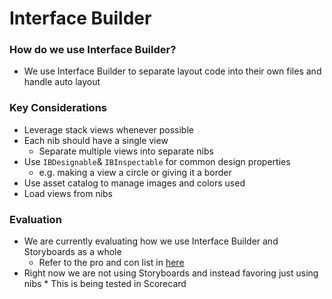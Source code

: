 # Interface Builder
### How do we use Interface Builder?
* We use Interface Builder to separate layout code into their own files and handle auto layout 

### Key Considerations
* Leverage stack views whenever possible
* Each nib should have a single view
	* Separate multiple views into separate nibs
* Use  `IBDesignable`& `IBInspectable` for common design properties 
	* e.g. making a view a circle or giving it a border
* Use asset catalog to manage images and colors used 
* Load views from nibs

### Evaluation
* We are currently evaluating how we use Interface Builder and Storyboards as a whole
    * Refer to the pro and con list in [here](https://github.com/Lickability/swift-style-guide/issues/14)
* Right now we are not using Storyboards and instead favoring just using nibs 
        * This is being tested in Scorecard
	
